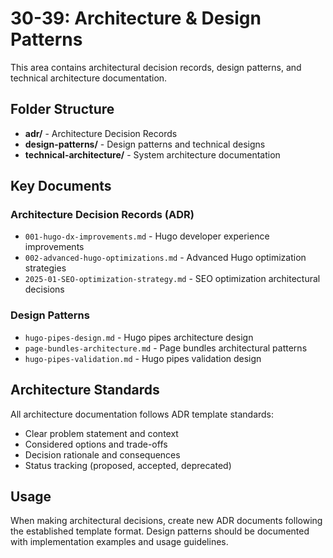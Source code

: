 # 30-39: Architecture & Design Patterns

This area contains architectural decision records, design patterns, and technical architecture documentation.

## Folder Structure

- **adr/** - Architecture Decision Records  
- **design-patterns/** - Design patterns and technical designs
- **technical-architecture/** - System architecture documentation

## Key Documents

### Architecture Decision Records (ADR)
- `001-hugo-dx-improvements.md` - Hugo developer experience improvements
- `002-advanced-hugo-optimizations.md` - Advanced Hugo optimization strategies  
- `2025-01-SEO-optimization-strategy.md` - SEO optimization architectural decisions

### Design Patterns
- `hugo-pipes-design.md` - Hugo pipes architecture design
- `page-bundles-architecture.md` - Page bundles architectural patterns
- `hugo-pipes-validation.md` - Hugo pipes validation design

## Architecture Standards

All architecture documentation follows ADR template standards:
- Clear problem statement and context
- Considered options and trade-offs
- Decision rationale and consequences
- Status tracking (proposed, accepted, deprecated)

## Usage

When making architectural decisions, create new ADR documents following the established template format. Design patterns should be documented with implementation examples and usage guidelines.